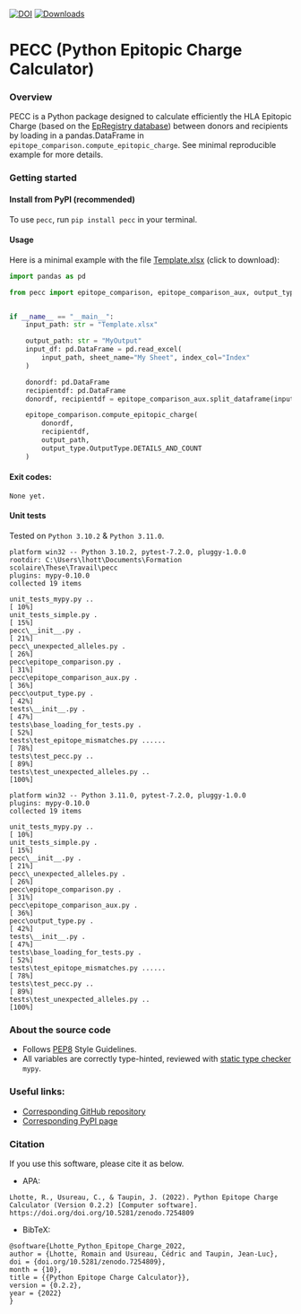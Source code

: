 [![DOI](https://zenodo.org/badge/555576588.svg)](https://zenodo.org/badge/latestdoi/555576588)
[![Downloads](https://pepy.tech/badge/pecc)](https://pepy.tech/project/pecc)
# PECC (Python Epitopic Charge Calculator)

### Overview
PECC is a Python package designed to calculate efficiently the HLA Epitopic Charge (based on the
[EpRegistry database](https://www.epregistry.com.br/)) between donors and recipients by loading in a pandas.DataFrame
in `epitope_comparison.compute_epitopic_charge`.  See minimal reproducible example for more details.


### Getting started
#### Install from PyPI (recommended)
To use `pecc`, run `pip install pecc` in your terminal.


#### Usage
Here is a minimal example with the file [Template.xlsx](https://github.com/MICS-Lab/pecc/raw/main/Template.xlsx) (click to download):
```py
import pandas as pd

from pecc import epitope_comparison, epitope_comparison_aux, output_type


if __name__ == "__main__":
    input_path: str = "Template.xlsx"

    output_path: str = "MyOutput"
    input_df: pd.DataFrame = pd.read_excel(
        input_path, sheet_name="My Sheet", index_col="Index"
    )

    donordf: pd.DataFrame
    recipientdf: pd.DataFrame
    donordf, recipientdf = epitope_comparison_aux.split_dataframe(input_df)

    epitope_comparison.compute_epitopic_charge(
        donordf,
        recipientdf,
        output_path,
        output_type.OutputType.DETAILS_AND_COUNT
    )
```

#### Exit codes:
```
None yet.
```


#### Unit tests
Tested on `Python 3.10.2` & `Python 3.11.0`.
```
platform win32 -- Python 3.10.2, pytest-7.2.0, pluggy-1.0.0
rootdir: C:\Users\lhott\Documents\Formation scolaire\These\Travail\pecc
plugins: mypy-0.10.0
collected 19 items                                                                                                                                     

unit_tests_mypy.py ..                                                               [ 10%]
unit_tests_simple.py .                                                              [ 15%] 
pecc\__init__.py .                                                                  [ 21%] 
pecc\_unexpected_alleles.py .                                                       [ 26%] 
pecc\epitope_comparison.py .                                                        [ 31%] 
pecc\epitope_comparison_aux.py .                                                    [ 36%] 
pecc\output_type.py .                                                               [ 42%] 
tests\__init__.py .                                                                 [ 47%] 
tests\base_loading_for_tests.py .                                                   [ 52%] 
tests\test_epitope_mismatches.py ......                                             [ 78%]
tests\test_pecc.py ..                                                               [ 89%] 
tests\test_unexpected_alleles.py ..                                                 [100%]
```
```
platform win32 -- Python 3.11.0, pytest-7.2.0, pluggy-1.0.0
plugins: mypy-0.10.0
collected 19 items

unit_tests_mypy.py ..                                                               [ 10%]
unit_tests_simple.py .                                                              [ 15%]
pecc\__init__.py .                                                                  [ 21%]
pecc\_unexpected_alleles.py .                                                       [ 26%]
pecc\epitope_comparison.py .                                                        [ 31%]
pecc\epitope_comparison_aux.py .                                                    [ 36%]
pecc\output_type.py .                                                               [ 42%]
tests\__init__.py .                                                                 [ 47%]
tests\base_loading_for_tests.py .                                                   [ 52%]
tests\test_epitope_mismatches.py ......                                             [ 78%]
tests\test_pecc.py ..                                                               [ 89%]
tests\test_unexpected_alleles.py ..                                                 [100%]
```



### About the source code
- Follows [PEP8](https://peps.python.org/pep-0008/) Style Guidelines.
- All variables are correctly type-hinted, reviewed with [static type checker](https://mypy.readthedocs.io/en/stable/)
`mypy`.



### Useful links:
- [Corresponding GitHub repository](https://github.com/MICS-Lab/pecc)
- [Corresponding PyPI page](https://pypi.org/project/pecc)



### Citation
If you use this software, please cite it as below.

- APA:
```
Lhotte, R., Usureau, C., & Taupin, J. (2022). Python Epitope Charge Calculator (Version 0.2.2) [Computer software].
https://doi.org/doi.org/10.5281/zenodo.7254809
```

- BibTeX:
```
@software{Lhotte_Python_Epitope_Charge_2022,
author = {Lhotte, Romain and Usureau, Cédric and Taupin, Jean-Luc},
doi = {doi.org/10.5281/zenodo.7254809},
month = {10},
title = {{Python Epitope Charge Calculator}},
version = {0.2.2},
year = {2022}
}
```
